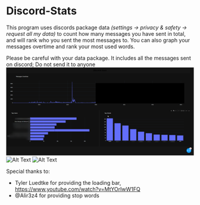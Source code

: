 # Discord-Stats

This program uses discords package data 
*(settings -> privacy & safety -> request all my data)*
 to count how many messages you have sent in total, and will rank who you sent the most messages to. You can also graph your messages overtime and rank your most used words.

Please be careful with your data package. It includes all the messages sent on discord; Do not send it to anyone
![Alt Text](examples/displaystats.png)
![Alt Text](examples/example.png)
![Alt Text](examples/GraphExample.png)


Special thanks to:
* Tyler Luedtke for providing the loading bar, https://www.youtube.com/watch?v=MtYOrIwW1FQ
* @Alir3z4 for providing stop words
